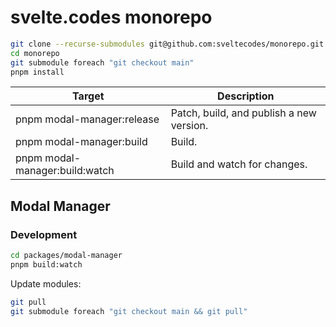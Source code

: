 # svelte.codes monorepo

```bash
git clone --recurse-submodules git@github.com:sveltecodes/monorepo.git
cd monorepo
git submodule foreach "git checkout main"
pnpm install
```

| Target                         | Description                              |
| ------------------------------ | ---------------------------------------- |
| pnpm modal-manager:release     | Patch, build, and publish a new version. |
| pnpm modal-manager:build       | Build.                                   |
| pnpm modal-manager:build:watch | Build and watch for changes.             |

## Modal Manager

### Development

```bash
cd packages/modal-manager
pnpm build:watch
```

Update modules:

```bash
git pull
git submodule foreach "git checkout main && git pull"
```
